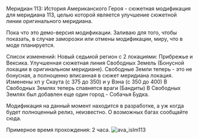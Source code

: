 Меридиан 113: История Американского Героя - сюжетная модификация для меридиана 113, целью которой является улучшение сюжетной линии оригинального меридиана.

Пока что это демо-версия модификации. Заливаю для того, чтобы показать, в случае заморозки или отмены модификации, миру, что в моде планируется.

Список изменений:
Новый седьмой регион с 2 локациями: Прибрежье и Вексика.
Улучшенная сюжетная линия Свободных Земель (Бонусной локации в оригинальном меридиане).
Свободные Земли теперь - это не бонусная, а полноценно вписанная в сюжет меридиана локация.
Изменены хп у Скаута (с 375 до 350) и у Вэна (с 350 до 400)
В Свободных Землях теперь спавнятся враги (Бандиты)
В Свободных Землях был добавлен еще один город - Собачья Будка.

Модификация на данный момент находится в разработке, а уж когда будет полноценный релиз, неизвестно. О возможных багах сообщайте сюда.

Примерное время прохождения: 2 часа.
![ava_islm113](https://github.com/user-attachments/assets/8518a4bd-411c-4adc-98e3-b51d4d503f3e)
